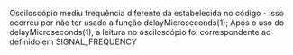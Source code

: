 Osciloscópio mediu frequência diferente da estabelecida no código - isso ocorreu por não ter usado a função delayMicroseconds(1);
Após o uso do delayMicroseconds(1), a leitura no osciloscópio foi correspondente ao definido em SIGNAL_FREQUENCY
